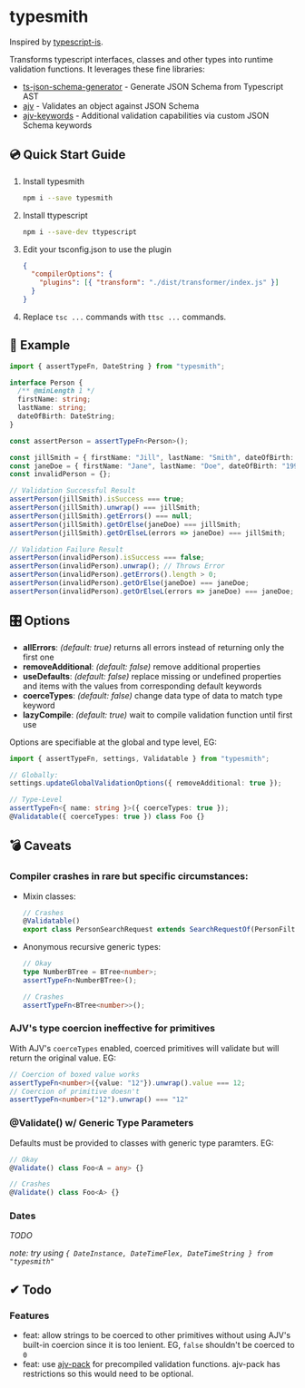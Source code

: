 # typesmith

Inspired by [typescript-is](https://www.npmjs.com/package/typescript-is).

Transforms typescript interfaces, classes and other types into runtime validation functions. It leverages these fine libraries:

- [ts-json-schema-generator](https://www.npmjs.com/package/ts-json-schema-generator) - Generate JSON Schema from Typescript AST
- [ajv](https://www.npmjs.com/package/ajv) - Validates an object against JSON Schema
- [ajv-keywords](ajv-keywords) - Additional validation capabilities via custom JSON Schema keywords


## 💿 Quick Start Guide

1. Install typesmith

   ```bash
   npm i --save typesmith
   ```

2. Install ttypescript

   ```bash
   npm i --save-dev ttypescript
   ```

3. Edit your tsconfig.json to use the plugin

   ```json
   {
     "compilerOptions": {
       "plugins": [{ "transform": "./dist/transformer/index.js" }]
     }
   }
   ```

4. Replace `tsc ...` commands with `ttsc ...` commands.

## 📐 Example

```ts
import { assertTypeFn, DateString } from "typesmith";

interface Person {
  /** @minLength 1 */
  firstName: string;
  lastName: string;
  dateOfBirth: DateString;
}

const assertPerson = assertTypeFn<Person>();

const jillSmith = { firstName: "Jill", lastName: "Smith", dateOfBirth: "1990-12-31" };
const janeDoe = { firstName: "Jane", lastName: "Doe", dateOfBirth: "1990-12-31" };
const invalidPerson = {};

// Validation Successful Result
assertPerson(jillSmith).isSuccess === true;
assertPerson(jillSmith).unwrap() === jillSmith;
assertPerson(jillSmith).getErrors() === null;
assertPerson(jillSmith).getOrElse(janeDoe) === jillSmith;
assertPerson(jillSmith).getOrElseL(errors => janeDoe) === jillSmith;

// Validation Failure Result
assertPerson(invalidPerson).isSuccess === false;
assertPerson(invalidPerson).unwrap(); // Throws Error
assertPerson(invalidPerson).getErrors().length > 0;
assertPerson(invalidPerson).getOrElse(janeDoe) === janeDoe;
assertPerson(invalidPerson).getOrElseL(errors => janeDoe) === janeDoe;
```

## 🎛️ Options

- **allErrors**: *(default: true)* returns all errors instead of returning only the first one
- **removeAdditional**: *(default: false)* remove additional properties
- **useDefaults**: *(default: false)* replace missing or undefined properties and items with the values from corresponding default keywords
- **coerceTypes**: *(default: false)* change data type of data to match type keyword
- **lazyCompile**: *(default: true)* wait to compile validation function until first use


Options are specifiable at the global and type level, EG:
```ts
import { assertTypeFn, settings, Validatable } from "typesmith";

// Globally:
settings.updateGlobalValidationOptions({ removeAdditional: true });

// Type-Level
assertTypeFn<{ name: string }>({ coerceTypes: true });
@Validatable({ coerceTypes: true }) class Foo {}
```


## 💣 Caveats

### Compiler crashes in rare but specific circumstances:
- Mixin classes:
  ```ts
  // Crashes
  @Validatable()
  export class PersonSearchRequest extends SearchRequestOf(PersonFilters) {}
  ```
- Anonymous recursive generic types:
  ```ts
  // Okay
  type NumberBTree = BTree<number>;
  assertTypeFn<NumberBTree>();
  
  // Crashes
  assertTypeFn<BTree<number>>();
  ```

### AJV's type coercion ineffective for primitives

With AJV's `coerceTypes` enabled, coerced primitives will validate but will return the original value. EG:
```ts
// Coercion of boxed value works
assertTypeFn<number>({value: "12"}).unwrap().value === 12;
// Coercion of primitive doesn't
assertTypeFn<number>("12").unwrap() === "12"
```

### @Validate() w/ Generic Type Parameters

Defaults must be provided to classes with generic type paramters. EG:
```ts
// Okay
@Validate() class Foo<A = any> {}

// Crashes
@Validate() class Foo<A> {}
```

### Dates

*TODO*

*note: try using `{ DateInstance, DateTimeFlex, DateTimeString } from "typesmith"`*

## ✔ Todo

### Features

- feat: allow strings to be coerced to other primitives without using AJV's built-in coercion since it is too lenient. EG, `false` shouldn't be coerced to `0`
- feat: use [ajv-pack](https://www.npmjs.com/package/ajv-pack) for precompiled validation functions. ajv-pack has restrictions so this would need to be optional.
